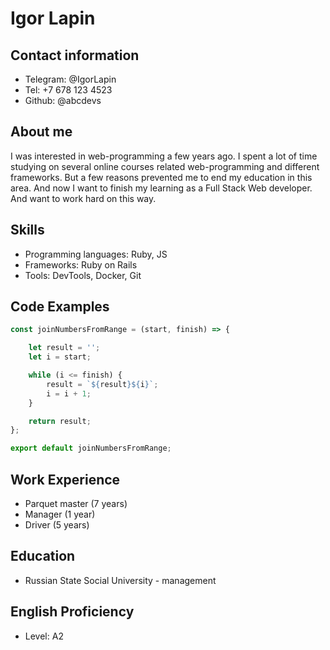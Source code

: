 # Igor Lapin
## Contact information
* Telegram: @IgorLapin
* Tel: +7 678 123 4523
* Github: @abcdevs

## About me
I was interested in web-programming a few years ago. I spent a lot of time studying on several online courses related web-programming and different frameworks. But a few reasons prevented me to end my education in this area. And now I want to finish my learning as a Full Stack Web developer. And want to work hard on this way.

## Skills
* Programming languages: Ruby, JS
* Frameworks: Ruby on Rails
* Tools: DevTools, Docker, Git

## Code Examples

```javascript
const joinNumbersFromRange = (start, finish) => {

    let result = '';
    let i = start;

    while (i <= finish) {
        result = `${result}${i}`;
        i = i + 1;
    }  

    return result;
};

export default joinNumbersFromRange;

```

## Work Experience
* Parquet master (7 years)
* Manager (1 year)
* Driver (5 years)

## Education
* Russian State Social University - management

## English Proficiency
* Level: A2
